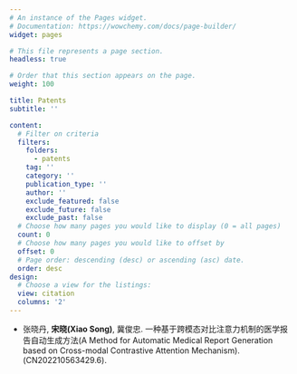 ```yaml
---
# An instance of the Pages widget.
# Documentation: https://wowchemy.com/docs/page-builder/
widget: pages

# This file represents a page section.
headless: true

# Order that this section appears on the page.
weight: 100

title: Patents
subtitle: ''

content:
  # Filter on criteria
  filters:
    folders:
      - patents
    tag: ''
    category: ''
    publication_type: ''
    author: ''
    exclude_featured: false
    exclude_future: false
    exclude_past: false
  # Choose how many pages you would like to display (0 = all pages)
  count: 0
  # Choose how many pages you would like to offset by
  offset: 0
  # Page order: descending (desc) or ascending (asc) date.
  order: desc
design:
  # Choose a view for the listings:
  view: citation
  columns: '2'
---
```

<ul>
<li>张晓丹, <strong>宋晓(Xiao Song)</strong>, 冀俊忠. 一种基于跨模态对比注意力机制的医学报告自动生成方法(A Method for Automatic Medical Report Generation based on Cross-modal Contrastive Attention Mechanism). (CN202210563429.6).</li>
  
</ul>
